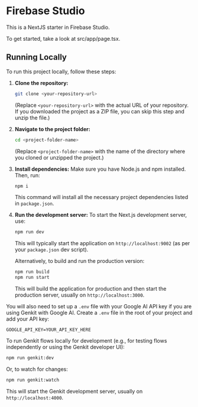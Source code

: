# Firebase Studio

This is a NextJS starter in Firebase Studio.

To get started, take a look at src/app/page.tsx.

## Running Locally

To run this project locally, follow these steps:

1.  **Clone the repository:**
    ```bash
    git clone <your-repository-url>
    ```
    (Replace `<your-repository-url>` with the actual URL of your repository. If you downloaded the project as a ZIP file, you can skip this step and unzip the file.)

2.  **Navigate to the project folder:**
    ```bash
    cd <project-folder-name>
    ```
    (Replace `<project-folder-name>` with the name of the directory where you cloned or unzipped the project.)

3.  **Install dependencies:**
    Make sure you have Node.js and npm installed. Then, run:
    ```bash
    npm i
    ```
    This command will install all the necessary project dependencies listed in `package.json`.

4.  **Run the development server:**
    To start the Next.js development server, use:
    ```bash
    npm run dev
    ```
    This will typically start the application on `http://localhost:9002` (as per your `package.json` dev script).

    Alternatively, to build and run the production version:
    ```bash
    npm run build
    npm run start
    ```
    This will build the application for production and then start the production server, usually on `http://localhost:3000`.

You will also need to set up a `.env` file with your Google AI API key if you are using Genkit with Google AI. Create a `.env` file in the root of your project and add your API key:
```
GOOGLE_API_KEY=YOUR_API_KEY_HERE
```

To run Genkit flows locally for development (e.g., for testing flows independently or using the Genkit developer UI):
```bash
npm run genkit:dev
```
Or, to watch for changes:
```bash
npm run genkit:watch
```
This will start the Genkit development server, usually on `http://localhost:4000`.
